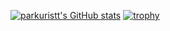 
[![parkuristt's GitHub stats](https://github-readme-stats.vercel.app/api?username=parkuristt)](https://github.com/anuraghazra/github-readme-stats)
[![trophy](https://github-profile-trophy.vercel.app/?username=parkuristt&theme=onedark)](https://github.com/ryo-ma/github-profile-trophy)


